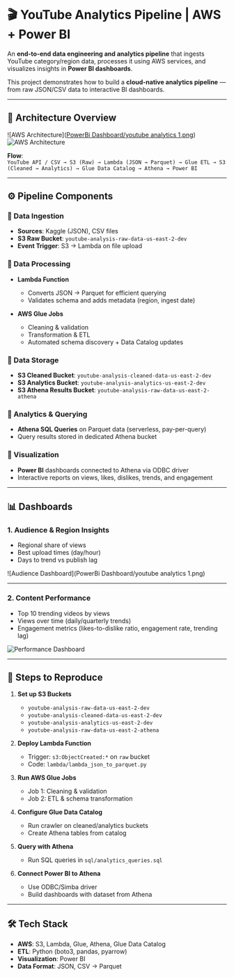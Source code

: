 # 🎬 YouTube Analytics Pipeline | AWS + Power BI

An **end-to-end data engineering and analytics pipeline** that ingests YouTube category/region data, processes it using AWS services, and visualizes insights in **Power BI dashboards**.  

This project demonstrates how to build a **cloud-native analytics pipeline** — from raw JSON/CSV data to interactive BI dashboards.

---

## 📌 Architecture Overview

![AWS Architecture]([PowerBi Dashboard/youtube analytics 1.png](https://github.com/Vinay4591/YouTube-analytics-end-toend/blob/81220efadb0dba6b7ebae4a9203a7a845735daed/PowerBi%20Dashboard/youtube%20analytics%201.png))  
![AWS Architecture]()  

**Flow**:  
`YouTube API / CSV → S3 (Raw) → Lambda (JSON → Parquet) → Glue ETL → S3 (Cleaned → Analytics) → Glue Data Catalog → Athena → Power BI`

---

## ⚙️ Pipeline Components

### 🔹 Data Ingestion
- **Sources**: Kaggle (JSON), CSV files  
- **S3 Raw Bucket**: `youtube-analysis-raw-data-us-east-2-dev`  
- **Event Trigger**: S3 → Lambda on file upload  

### 🔹 Data Processing
- **Lambda Function**  
  - Converts JSON → Parquet for efficient querying  
  - Validates schema and adds metadata (region, ingest date)  

- **AWS Glue Jobs**  
  - Cleaning & validation  
  - Transformation & ETL  
  - Automated schema discovery + Data Catalog updates  

### 🔹 Data Storage
- **S3 Cleaned Bucket**: `youtube-analysis-cleaned-data-us-east-2-dev`  
- **S3 Analytics Bucket**: `youtube-analysis-analytics-us-east-2-dev`  
- **S3 Athena Results Bucket**: `youtube-analysis-raw-data-us-east-2-athena`  

### 🔹 Analytics & Querying
- **Athena SQL Queries** on Parquet data (serverless, pay-per-query)  
- Query results stored in dedicated Athena bucket  

### 🔹 Visualization
- **Power BI** dashboards connected to Athena via ODBC driver  
- Interactive reports on views, likes, dislikes, trends, and engagement  

---

## 📊 Dashboards

### 1. Audience & Region Insights
- Regional share of views  
- Best upload times (day/hour)  
- Days to trend vs publish lag  

![Audience Dashboard](PowerBi Dashboard/youtube analytics 1.png)

---

### 2. Content Performance
- Top 10 trending videos by views  
- Views over time (daily/quarterly trends)  
- Engagement metrics (likes-to-dislike ratio, engagement rate, trending lag)  

![Performance Dashboard]([dashboard/screenshots/video_performance.png](https://github.com/Vinay4591/YouTube-analytics-end-to-end/blob/81220efadb0dba6b7ebae4a9203a7a845735daed/PowerBi%20Dashboard/youtube%20analytics%202.png))

---

## 🚀 Steps to Reproduce

1. **Set up S3 Buckets**  
   - `youtube-analysis-raw-data-us-east-2-dev`  
   - `youtube-analysis-cleaned-data-us-east-2-dev`  
   - `youtube-analysis-analytics-us-east-2-dev`  
   - `youtube-analysis-raw-data-us-east-2-athena`  

2. **Deploy Lambda Function**  
   - Trigger: `s3:ObjectCreated:*` on `raw` bucket  
   - Code: `lambda/lambda_json_to_parquet.py`  

3. **Run AWS Glue Jobs**  
   - Job 1: Cleaning & validation  
   - Job 2: ETL & schema transformation  

4. **Configure Glue Data Catalog**  
   - Run crawler on cleaned/analytics buckets  
   - Create Athena tables from catalog  

5. **Query with Athena**  
   - Run SQL queries in `sql/analytics_queries.sql`  

6. **Connect Power BI to Athena**  
   - Use ODBC/Simba driver  
   - Build dashboards with dataset from Athena  

---

## 🛠️ Tech Stack

- **AWS**: S3, Lambda, Glue, Athena, Glue Data Catalog  
- **ETL**: Python (boto3, pandas, pyarrow)  
- **Visualization**: Power BI  
- **Data Format**: JSON, CSV → Parquet  
